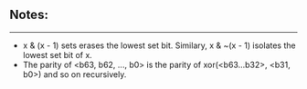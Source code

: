 ## Notes:
---------
- x & (x - 1) sets erases the lowest set bit. Similary, x & ~(x - 1) isolates the lowest set bit of x.
- The parity of <b63, b62, ..., b0> is the parity of xor(<b63...b32>, <b31, b0>) and so on recursively.